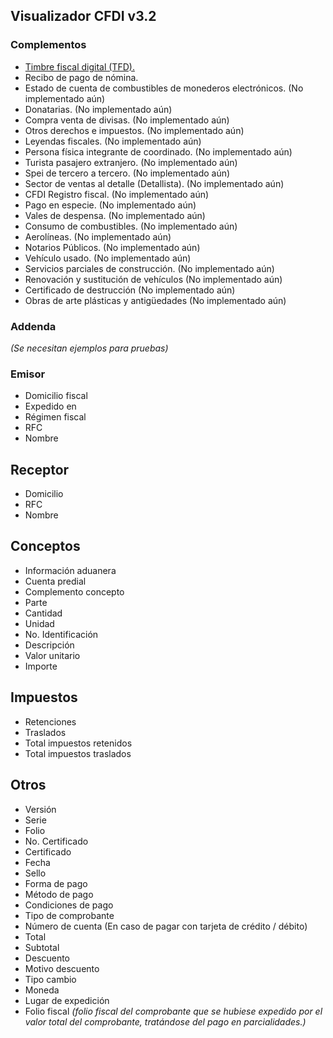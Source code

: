 ## Visualizador CFDI v3.2

### Complementos
* [Timbre fiscal digital (TFD).](https://github.com/rogeliomtx/CFDISAT/wiki/Timbre-Fiscal-Digital)
* Recibo de pago de nómina.
* Estado de cuenta de combustibles de monederos electrónicos. (No implementado aún)
* Donatarias. (No implementado aún)
* Compra venta de divisas. (No implementado aún)
* Otros derechos e impuestos. (No implementado aún)
* Leyendas fiscales. (No implementado aún)
* Persona física integrante de coordinado. (No implementado aún)
* Turista pasajero extranjero. (No implementado aún)
* Spei de tercero a tercero. (No implementado aún)
* Sector de ventas al detalle (Detallista). (No implementado aún)
* CFDI Registro fiscal. (No implementado aún)
* Pago en especie. (No implementado aún)
* Vales de despensa. (No implementado aún)
* Consumo de combustibles. (No implementado aún)
* Aerolíneas. (No implementado aún)
* Notarios Públicos. (No implementado aún)
* Vehículo usado. (No implementado aún)
* Servicios parciales de construcción. (No implementado aún)
* Renovación y sustitución de vehículos (No implementado aún)
* Certificado de destrucción (No implementado aún)
* Obras de arte plásticas y antigüedades (No implementado aún)

### Addenda 
_(Se necesitan ejemplos para pruebas)_

### Emisor
* Domicilio fiscal
* Expedido en
* Régimen fiscal
* RFC
* Nombre

## Receptor
* Domicilio
* RFC
* Nombre

## Conceptos
* Información aduanera
* Cuenta predial
* Complemento concepto
* Parte
* Cantidad
* Unidad
* No. Identificación
* Descripción
* Valor unitario
* Importe

## Impuestos
* Retenciones
* Traslados
* Total impuestos retenidos
* Total impuestos traslados

## Otros
* Versión
* Serie
* Folio
* No. Certificado
* Certificado
* Fecha
* Sello
* Forma de pago
* Método de pago
* Condiciones de pago
* Tipo de comprobante
* Número de cuenta (En caso de pagar con tarjeta de crédito / débito)
* Total
* Subtotal
* Descuento
* Motivo descuento
* Tipo cambio
* Moneda
* Lugar de expedición
* Folio fiscal _(folio fiscal del comprobante que se hubiese expedido por el valor total del comprobante, tratándose del pago en parcialidades.)_

